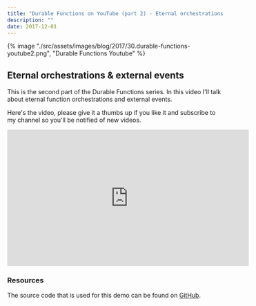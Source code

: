 ```yaml
---
title: "Durable Functions on YouTube (part 2) - Eternal orchestrations & external events"
description: ""
date: 2017-12-01
---
```


{% image "./src/assets/images/blog/2017/30.durable-functions-youtube2.png", "Durable Functions Youtube" %}

## Eternal orchestrations & external events

This is the second part of the Durable Functions series. In this video I'll talk about eternal function orchestrations and external events.

Here's the video, please give it a thumbs up if you like it and subscribe to my channel so you'll be notified of new videos.

<iframe width="560" height="315" src="https://www.youtube.com/embed/d73Vl_OHIG4" frameborder="0" allow="autoplay; encrypted-media" allowfullscreen></iframe>

### Resources

The source code that is used for this demo can be found on [GitHub](https://github.com/marcduiker/demos-azure-durable-functions).
